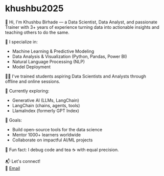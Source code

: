 # khushbu2025
👋 Hi, I'm Khushbu Birhade — a Data Scientist, Data Analyst, and passionate Trainer with 3+ years of experience turning data into actionable insights and teaching others to do the same.

🌟 I specialize in:
- Machine Learning & Predictive Modeling
- Data Analysis & Visualization (Python, Pandas, Power BI)
- Natural Language Processing (NLP)
- Model Deployment

🧑‍🏫 I've trained students aspiring Data Scientists and Analysts through offline and online sessions.

🌱 Currently exploring:
- Generative AI (LLMs, LangChain)
- LangChain (chains, agents, tools)
- LlamaIndex (formerly GPT Index)

🤝 Goals:
- Build open-source tools for the data science
- Mentor 1000+ learners worldwide
- Collaborate on impactful AI/ML projects

🎲 Fun fact: I debug code and tea ☕ with equal precision.

📬 Let's connect!  
 📧 [Email](mailto:birhadekhushbu93@gmail.com)

